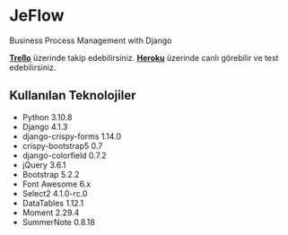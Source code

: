 # JeFlow
Business Process Management with Django

**[Trello](https://trello.com/invite/b/C80dHD63/ATTI63e2564a84497da00aba8156b3c1bec2993585B5/jeflow)** üzerinde takip edebilirsiniz.
**[Heroku](https://jeflow.herokuapp.com/)** üzerinde canlı görebilir ve test edebilirsiniz.

## Kullanılan Teknolojiler
- Python 3.10.8
- Django 4.1.3
- django-crispy-forms 1.14.0
- crispy-bootstrap5 0.7
- django-colorfield 0.7.2
- jQuery 3.6.1
- Bootstrap 5.2.2
- Font Awesome 6.x
- Select2 4.1.0-rc.0
- DataTables 1.12.1
- Moment 2.29.4
- SummerNote 0.8.18
